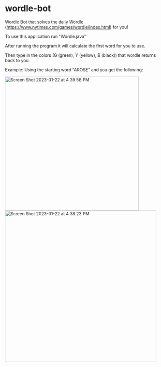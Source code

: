 # wordle-bot
Wordle Bot that solves the daily Wordle (https://www.nytimes.com/games/wordle/index.html) for you! 

To use this application run "Wordle.java"

After running the program it will calculate the first word for you to use.

Then type in the colors (G (green), Y (yellow), B (black)) that wordle returns back to you.

Example: Using the starting word "AROSE" and you get the following:

<img width="442" alt="Screen Shot 2023-01-22 at 4 39 58 PM" src="https://user-images.githubusercontent.com/87575350/213941820-c81d4397-fe60-4a72-944f-e3bea6ef53ec.png">


<img width="500" alt="Screen Shot 2023-01-22 at 4 38 23 PM" src="https://user-images.githubusercontent.com/87575350/213941756-055d5e62-6829-469a-92af-ed4811e017bd.png">
